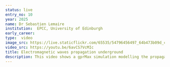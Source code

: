 ```yaml
---
status: live
entry_no: 10
year: 2025
name: Dr Sebastien Lemaire
institution:  EPCC, University of Edinburgh
early_career: 
type:  video 
image_src: https://live.staticflickr.com/65535/54796456497_64b473b09d_c.jpg
video_src: https://youtu.be/6avCS7VcMIc
title: Electromagnetic waves propagation underground
description: This video shows a gprMax simulation modelling the propagation of Electromagnetic fields coming from an above ground source into the earth. It models the interactions with the materials the fields come into contact with. The electric field (blue) is emitted at the surface, goes through the ground and interacts with a pair of perpendicular metallic pipes. These simulations enable the modelling of the return signature of subterranean structures, which have a variety of industry applications. <br><br>The simulation at the centre of the video uses an underlying grid of 750M cells and was run on 8 nodes using the UK national supercomputer ARCHER2. The data was then pre-processed using ParaView to export vdb files and perform a lossy data compression by discarding data points where the Electromagnetic field is negligible. Finally, the scene and all its components were designed and rendered using Blender.
---
```



